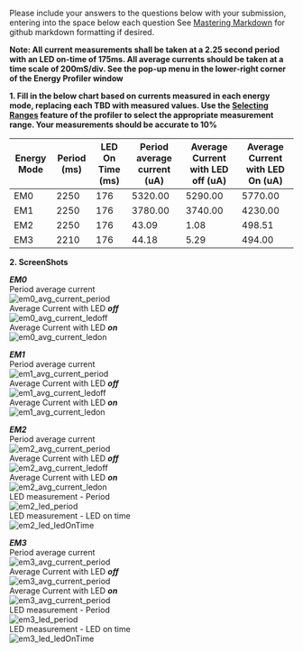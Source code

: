 Please include your answers to the questions below with your submission, entering into the space below each question
See [Mastering Markdown](https://guides.github.com/features/mastering-markdown/) for github markdown formatting if desired.

**Note: All current measurements shall be taken at a 2.25 second period with an LED on-time of 175ms. All average currents should be taken at a time scale of 200mS/div. See the pop-up menu in the lower-right corner of the Energy Profiler window**

**1. Fill in the below chart based on currents measured in each energy mode, replacing each TBD with measured values.  Use the [Selecting Ranges](https://www.silabs.com/documents/public/user-guides/ug343-multinode-energy-profiler.pdf) feature of the profiler to select the appropriate measurement range.  Your measurements should be accurate to 10%**

Energy Mode | Period (ms) | LED On Time (ms) |Period average current (uA) | Average Current with LED off (uA) | Average Current with LED On (uA)
------------| ------------|------------------|----------------------------|-----------------------------------|---------------------------------
EM0         |    2250     |       176        |          5320.00           |           5290.00                 |         5770.00
EM1         |    2250     |       176        |          3780.00           |           3740.00                 |         4230.00
EM2         |    2250     |       176        |          43.09             |           1.08                    |         498.51
EM3         |    2210     |       176        |          44.18             |           5.29                    |         494.00



**2. ScreenShots**  

***EM0***  
Period average current    
![em0_avg_current_period][em0_avg_current_period]  
Average Current with LED ***off***  
![em0_avg_current_ledoff][em0_avg_current_ledoff]  
Average Current with LED ***on***  
![em0_avg_current_ledon][em0_avg_current_ledon]  

***EM1***  
Period average current    
![em1_avg_current_period][em1_avg_current_period]  
Average Current with LED ***off***  
![em1_avg_current_ledoff][em1_avg_current_ledoff]  
Average Current with LED ***on***  
![em1_avg_current_ledon][em1_avg_current_ledon]  

***EM2***  
Period average current  
![em2_avg_current_period][em2_avg_current_period]  
Average Current with LED ***off***  
![em2_avg_current_ledoff][em2_avg_current_ledoff]  
Average Current with LED ***on***  
![em2_avg_current_ledon][em2_avg_current_ledon]   
LED measurement - Period   
![em2_led_period][em2_led_period]  
LED measurement - LED on time   
![em2_led_ledOnTime][em2_led_ledOnTime]  

***EM3***  
Period average current    
![em3_avg_current_period][em3_avg_current_period]  
Average Current with LED ***off***  
![em3_avg_current_period][em3_avg_current_ledoff]   
Average Current with LED ***on***  
![em3_avg_current_period][em3_avg_current_ledon]   
LED measurement - Period   
![em3_led_period][em3_led_period]  
LED measurement - LED on time   
![em3_led_ledOnTime][em3_led_ledOnTime]  

[em0_avg_current_period]: Images/assignment2_EM0_LEDperiod.jpg "em0_avg_current_period"
[em0_avg_current_ledoff]: Images/assignment2_EM0_LEDoff.jpg "em0_avg_current_ledoff"
[em0_avg_current_ledon]: Images/assignment2_EM0_LEDon.jpg "em0_avg_current_ledon"

[em1_avg_current_period]: Images/assignment2_EM1_LEDperiod.jpg "em1_avg_current_period"
[em1_avg_current_ledoff]: Images/assignment2_EM1_LEDoff.jpg "em1_avg_current_ledoff"
[em1_avg_current_ledon]: Images/assignment2_EM1_LEDon.jpg "em1_avg_current_ledon"

[em2_avg_current_period]: Images/assignment2_EM2_LEDperiod.jpg "em2_avg_current_period"
[em2_avg_current_ledoff]: Images/assignment2_EM2_LEDoff.jpg "em2_avg_current_ledoff"
[em2_avg_current_ledon]: Images/assignment2_EM2_LEDon.jpg "em2_avg_current_ledon"
[em2_led_period]: Images/assignment2_EM2_LEDperiod.jpg "em2_led_period"
[em2_led_ledOnTime]: Images/assignment2_EM2_LEDon.jpg "em2_led_ledOnTime"

[em3_avg_current_period]: Images/assignment2_EM3_LEDperiod.jpg "em3_avg_current_period"
[em3_avg_current_ledoff]: Images/assignment2_EM3_LEDoff.jpg "em3_avg_current_ledoff"
[em3_avg_current_ledon]: Images/assignment2_EM3_LEDon.jpg "em3_avg_current_ledon"
[em3_led_period]: Images/assignment2_EM3_LEDperiod.jpg "em3_led_period"
[em3_led_ledOnTime]: Images/assignment2_EM3_LEDon.jpg "em3_led_ledOnTime"
